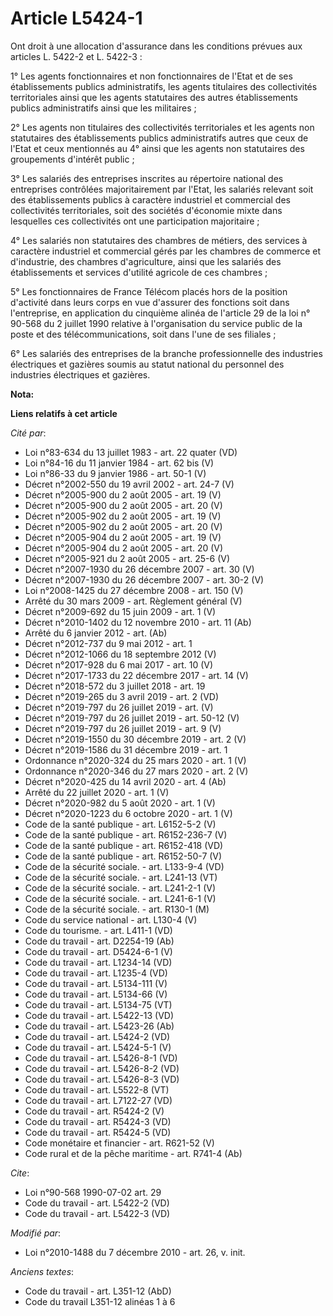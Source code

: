 # Article L5424-1

Ont droit à une allocation d'assurance dans les conditions prévues aux articles L. 5422-2 et L. 5422-3 :

1° Les agents fonctionnaires et non fonctionnaires de l'Etat et de ses établissements publics administratifs, les agents
titulaires des collectivités territoriales ainsi que les agents statutaires des autres établissements publics administratifs
ainsi que les militaires ;

2° Les agents non titulaires des collectivités territoriales et les agents non statutaires des établissements publics
administratifs autres que ceux de l'Etat et ceux mentionnés au 4° ainsi que les agents non statutaires des groupements
d'intérêt public ;

3° Les salariés des entreprises inscrites au répertoire national des entreprises contrôlées majoritairement par l'Etat, les
salariés relevant soit des établissements publics à caractère industriel et commercial des collectivités territoriales, soit
des sociétés d'économie mixte dans lesquelles ces collectivités ont une participation majoritaire ;

4° Les salariés non statutaires des chambres de métiers, des services à caractère industriel et commercial gérés par les
chambres de commerce et d'industrie, des chambres d'agriculture, ainsi que les salariés des établissements et services
d'utilité agricole de ces chambres ;

5° Les fonctionnaires de France Télécom placés hors de la position d'activité dans leurs corps en vue d'assurer des fonctions
soit dans l'entreprise, en application du cinquième alinéa de l'article 29 de la loi n° 90-568 du 2 juillet 1990 relative à
l'organisation du service public de la poste et des télécommunications, soit dans l'une de ses filiales ;

6° Les salariés des entreprises de la branche professionnelle des industries électriques et gazières soumis au statut
national du personnel des industries électriques et gazières.

**Nota:**



**Liens relatifs à cet article**

_Cité par_:

  - Loi n°83-634 du 13 juillet 1983 - art. 22 quater (VD)
  - Loi n°84-16 du 11 janvier 1984 - art. 62 bis (V)
  - Loi n°86-33 du 9 janvier 1986 - art. 50-1 (V)
  - Décret n°2002-550 du 19 avril 2002 - art. 24-7 (V)
  - Décret n°2005-900 du 2 août 2005 - art. 19 (V)
  - Décret n°2005-900 du 2 août 2005 - art. 20 (V)
  - Décret n°2005-902 du 2 août 2005 - art. 19 (V)
  - Décret n°2005-902 du 2 août 2005 - art. 20 (V)
  - Décret n°2005-904 du 2 août 2005 - art. 19 (V)
  - Décret n°2005-904 du 2 août 2005 - art. 20 (V)
  - Décret n°2005-921 du 2 août 2005 - art. 25-6 (V)
  - Décret n°2007-1930 du 26 décembre 2007 - art. 30 (V)
  - Décret n°2007-1930 du 26 décembre 2007 - art. 30-2 (V)
  - Loi n°2008-1425 du 27 décembre 2008 - art. 150 (V)
  - Arrêté du 30 mars 2009 - art. Règlement général (V)
  - Décret n°2009-692 du 15 juin 2009 - art. 1 (V)
  - Décret n°2010-1402 du 12 novembre 2010 - art. 11 (Ab)
  - Arrêté du 6 janvier 2012 - art. (Ab)
  - Décret n°2012-737 du 9 mai 2012 - art. 1
  - Décret n°2012-1066 du 18 septembre 2012 (V)
  - Décret n°2017-928 du 6 mai 2017 - art. 10 (V)
  - Décret n°2017-1733 du 22 décembre 2017 - art. 14 (V)
  - Décret n°2018-572 du 3 juillet 2018 - art. 19
  - Décret n°2019-265 du 3 avril 2019 - art. 2 (VD)
  - Décret n°2019-797 du 26 juillet 2019 - art. (V)
  - Décret n°2019-797 du 26 juillet 2019 - art. 50-12 (V)
  - Décret n°2019-797 du 26 juillet 2019 - art. 9 (V)
  - Décret n°2019-1550 du 30 décembre 2019 - art. 2 (V)
  - Décret n°2019-1586 du 31 décembre 2019 - art. 1
  - Ordonnance n°2020-324 du 25 mars 2020 - art. 1 (V)
  - Ordonnance n°2020-346 du 27 mars 2020 - art. 2 (V)
  - Décret n°2020-425 du 14 avril 2020 - art. 4 (Ab)
  - Arrêté du 22 juillet 2020 - art. 1 (V)
  - Décret n°2020-982 du 5 août 2020 - art. 1 (V)
  - Décret n°2020-1223 du 6 octobre 2020 - art. 1 (V)
  - Code de la santé publique - art. L6152-5-2 (V)
  - Code de la santé publique - art. R6152-236-7 (V)
  - Code de la santé publique - art. R6152-418 (VD)
  - Code de la santé publique - art. R6152-50-7 (V)
  - Code de la sécurité sociale. - art. L133-9-4 (VD)
  - Code de la sécurité sociale. - art. L241-13 (VT)
  - Code de la sécurité sociale. - art. L241-2-1 (V)
  - Code de la sécurité sociale. - art. L241-6-1 (V)
  - Code de la sécurité sociale. - art. R130-1 (M)
  - Code du service national - art. L130-4 (V)
  - Code du tourisme. - art. L411-1 (VD)
  - Code du travail - art. D2254-19 (Ab)
  - Code du travail - art. D5424-6-1 (V)
  - Code du travail - art. L1234-14 (VD)
  - Code du travail - art. L1235-4 (VD)
  - Code du travail - art. L5134-111 (V)
  - Code du travail - art. L5134-66 (V)
  - Code du travail - art. L5134-75 (VT)
  - Code du travail - art. L5422-13 (VD)
  - Code du travail - art. L5423-26 (Ab)
  - Code du travail - art. L5424-2 (VD)
  - Code du travail - art. L5424-5-1 (V)
  - Code du travail - art. L5426-8-1 (VD)
  - Code du travail - art. L5426-8-2 (VD)
  - Code du travail - art. L5426-8-3 (VD)
  - Code du travail - art. L5522-8 (VT)
  - Code du travail - art. L7122-27 (VD)
  - Code du travail - art. R5424-2 (V)
  - Code du travail - art. R5424-3 (VD)
  - Code du travail - art. R5424-5 (VD)
  - Code monétaire et financier - art. R621-52 (V)
  - Code rural et de la pêche maritime - art. R741-4 (Ab)

_Cite_:

  - Loi n°90-568 1990-07-02 art. 29
  - Code du travail - art. L5422-2 (VD)
  - Code du travail - art. L5422-3 (VD)

_Modifié par_:

  - Loi n°2010-1488 du 7 décembre 2010 - art. 26, v. init.

_Anciens textes_:

  - Code du travail - art. L351-12 (AbD)
  - Code du travail L351-12 alinéas 1 à 6
